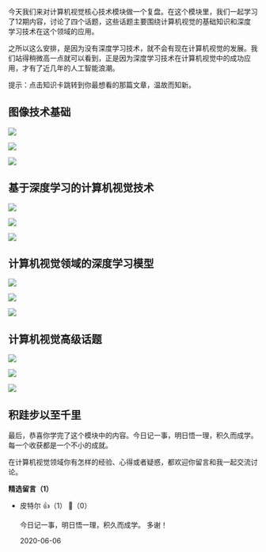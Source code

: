 今天我们来对计算机视觉核心技术模块做一个复盘。在这个模块里，我们一起学习了12期内容，讨论了四个话题，这些话题主要围绕计算机视觉的基础知识和深度学习技术在这个领域的应用。

之所以这么安排，是因为没有深度学习技术，就不会有现在计算机视觉的发展。我们站得稍微高一点就可以看到，正是因为深度学习技术在计算机视觉中的成功应用，才有了近几年的人工智能浪潮。

提示：点击知识卡跳转到你最想看的那篇文章，温故而知新。

## 图像技术基础

[![](https://static001.geekbang.org/resource/image/c0/dc/c066fa0d0124eb11e379fece979ac9dc.jpg?wh=1144%2A453)](https://time.geekbang.org/column/article/14002)

[![](https://static001.geekbang.org/resource/image/d1/7b/d1fc116851940ca156d1ab657f2d207b.jpg?wh=1137%2A553)](https://time.geekbang.org/column/article/14193)

[![](https://static001.geekbang.org/resource/image/c4/d4/c4ee32279091710120c2e509bfb168d4.jpg?wh=1140%2A504)](https://time.geekbang.org/column/article/14349)

## 基于深度学习的计算机视觉技术

[![](https://static001.geekbang.org/resource/image/b4/49/b49e94a8b96b6c73d6ff5ea6c68e6849.jpg?wh=1142%2A507)](https://time.geekbang.org/column/article/14574)

[![](https://static001.geekbang.org/resource/image/2a/30/2a31d7e6439fd5c12bfd5fe6453ee330.jpg?wh=1142%2A503)](https://time.geekbang.org/column/article/14853)

[![](https://static001.geekbang.org/resource/image/17/30/17a601ac5d908fad2a359127eb41cc30.jpg?wh=1143%2A591)](https://time.geekbang.org/column/article/16938)

## 计算机视觉领域的深度学习模型

[![](https://static001.geekbang.org/resource/image/9b/51/9bfc83d9687bd3a13dd2f6024d9eaa51.jpg?wh=1144%2A520)](https://time.geekbang.org/column/article/17874)

[![](https://static001.geekbang.org/resource/image/17/87/171862e97a5e69233f84cb52c6a2ee87.jpg?wh=1141%2A590)](https://time.geekbang.org/column/article/18126)

[![](https://static001.geekbang.org/resource/image/9a/8f/9a6979b7bdfa1a86f9e60dc6a7c13c8f.jpg?wh=1140%2A497)](https://time.geekbang.org/column/article/22892)

## 计算机视觉高级话题

[![](https://static001.geekbang.org/resource/image/94/6b/94a55d58b60337f4d5d64380dbec1e6b.jpg?wh=1137%2A585)](https://time.geekbang.org/column/article/39727)

[![](https://static001.geekbang.org/resource/image/46/5e/46790b81b2ad2afa9d84f392da5d825e.jpg?wh=1142%2A516)](https://time.geekbang.org/column/article/39929)

[![](https://static001.geekbang.org/resource/image/b8/22/b8c134ab49b5c94f101d82a2983d4a22.jpg?wh=1139%2A500)](https://time.geekbang.org/column/article/40063)

## 积跬步以至千里

最后，恭喜你学完了这个模块中的内容。今日记一事，明日悟一理，积久而成学。每一个收获都是一个不小的成就。

在计算机视觉领域你有怎样的经验、心得或者疑惑，都欢迎你留言和我一起交流讨论。
<div><strong>精选留言（1）</strong></div><ul>
<li><span>皮特尔</span> 👍（1） 💬（0）<p>今日记一事，明日悟一理，积久而成学。
多谢！</p>2020-06-06</li><br/>
</ul>
